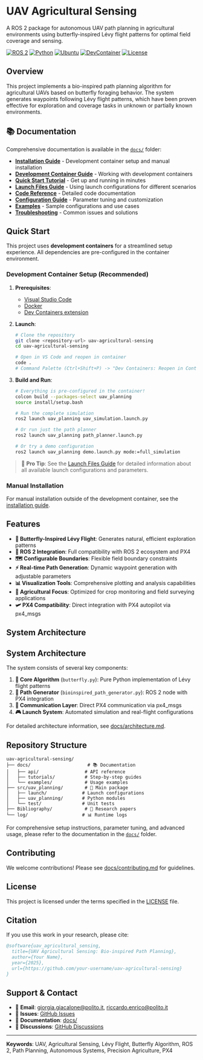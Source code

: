 # UAV Agricultural Sensing

A ROS 2 package for autonomous UAV path planning in agricultural environments using butterfly-inspired Lévy flight patterns for optimal field coverage and sensing.

[![ROS 2](https://img.shields.io/badge/ROS-2%20Jazzy-blue)](https://docs.ros.org/en/jazzy/)
[![Python](https://img.shields.io/badge/Python-3.12-green)](https://www.python.org/)
[![Ubuntu](https://img.shields.io/badge/Ubuntu-24.04%20LTS-orange)](https://ubuntu.com/)
[![DevContainer](https://img.shields.io/badge/Dev-Container%20Ready-blue)](https://code.visualstudio.com/docs/remote/containers)
[![License](https://img.shields.io/badge/License-See%20LICENSE-lightgrey)](LICENSE)

## Overview

This project implements a bio-inspired path planning algorithm for agricultural UAVs based on butterfly foraging behavior. The system generates waypoints following Lévy flight patterns, which have been proven effective for exploration and coverage tasks in unknown or partially known environments.

## 📚 Documentation

Comprehensive documentation is available in the [`docs/`](docs/) folder:

- **[Installation Guide](docs/installation.md)** - Development container setup and manual installation
- **[Development Container Guide](docs/devcontainer.md)** - Working with development containers
- **[Quick Start Tutorial](docs/tutorials/quickstart.md)** - Get up and running in minutes
- **[Launch Files Guide](docs/launch_files.md)** - Using launch configurations for different scenarios
- **[Code Reference](docs/api/)** - Detailed code documentation
- **[Configuration Guide](docs/configuration.md)** - Parameter tuning and customization
- **[Examples](docs/examples/)** - Sample configurations and use cases
- **[Troubleshooting](docs/troubleshooting.md)** - Common issues and solutions

## Quick Start

This project uses **development containers** for a streamlined setup experience. All dependencies are pre-configured in the container environment.

### Development Container Setup (Recommended)

1. **Prerequisites**: 
   - [Visual Studio Code](https://code.visualstudio.com/)
   - [Docker](https://docs.docker.com/get-docker/)
   - [Dev Containers extension](https://marketplace.visualstudio.com/items?itemName=ms-vscode-remote.remote-containers)

2. **Launch**:
   ```bash
   # Clone the repository
   git clone <repository-url> uav-agricultural-sensing
   cd uav-agricultural-sensing
   
   # Open in VS Code and reopen in container
   code .
   # Command Palette (Ctrl+Shift+P) -> "Dev Containers: Reopen in Container"
   ```

3. **Build and Run**:
   ```bash
   # Everything is pre-configured in the container!
   colcon build --packages-select uav_planning
   source install/setup.bash
   
   # Run the complete simulation
   ros2 launch uav_planning uav_simulation.launch.py
   
   # Or run just the path planner
   ros2 launch uav_planning path_planner.launch.py
   
   # Or try a demo configuration
   ros2 launch uav_planning demo.launch.py mode:=full_simulation
   ```

> 📖 **Pro Tip**: See the [Launch Files Guide](docs/launch_files.md) for detailed information about all available launch configurations and parameters.

### Manual Installation

For manual installation outside of the development container, see the [installation guide](docs/installation.md).

## Features

- **🦋 Butterfly-Inspired Lévy Flight**: Generates natural, efficient exploration patterns
- **🔗 ROS 2 Integration**: Full compatibility with ROS 2 ecosystem and PX4
- **🗺️ Configurable Boundaries**: Flexible field boundary constraints
- **⚡ Real-time Path Generation**: Dynamic waypoint generation with adjustable parameters
- **📊 Visualization Tools**: Comprehensive plotting and analysis capabilities
- **🌾 Agricultural Focus**: Optimized for crop monitoring and field surveying applications
- **🛩️ PX4 Compatibility**: Direct integration with PX4 autopilot via px4_msgs

## System Architecture

## System Architecture

The system consists of several key components:

1. **🧠 Core Algorithm** (`butterfly.py`): Pure Python implementation of Lévy flight patterns
2. **🎯 Path Generator** (`bioinspired_path_generator.py`): ROS 2 node with PX4 integration
3. **📡 Communication Layer**: Direct PX4 communication via px4_msgs
4. **🎮 Launch System**: Automated simulation and real-flight configurations

For detailed architecture information, see [docs/architecture.md](docs/architecture.md).

## Repository Structure

```
uav-agricultural-sensing/
├── docs/                     # 📚 Documentation
│   ├── api/                 # API reference
│   ├── tutorials/           # Step-by-step guides
│   └── examples/            # Usage examples
├── src/uav_planning/        # 🎯 Main package
│   ├── launch/             # Launch configurations
│   ├── uav_planning/       # Python modules
│   └── test/               # Unit tests
├── Bibliography/            # 📖 Research papers
└── log/                    # 📊 Runtime logs
```

For comprehensive setup instructions, parameter tuning, and advanced usage, please refer to the documentation in the [`docs/`](docs/) folder.

## Contributing

We welcome contributions! Please see [docs/contributing.md](docs/contributing.md) for guidelines.

## License

This project is licensed under the terms specified in the [LICENSE](LICENSE) file.

## Citation

If you use this work in your research, please cite:

```bibtex
@software{uav_agricultural_sensing,
  title={UAV Agricultural Sensing: Bio-inspired Path Planning},
  author={Your Name},
  year={2025},
  url={https://github.com/your-username/uav-agricultural-sensing}
}
```

## Support & Contact

- 📧 **Email**: giorgia.giacalone@polito.it, riccardo.enrico@polito.it
- 🐛 **Issues**: [GitHub Issues](https://github.com/your-username/uav-agricultural-sensing/issues)
- 📖 **Documentation**: [docs/](docs/)
- 💬 **Discussions**: [GitHub Discussions](https://github.com/your-username/uav-agricultural-sensing/discussions)

---

**Keywords**: UAV, Agricultural Sensing, Lévy Flight, Butterfly Algorithm, ROS 2, Path Planning, Autonomous Systems, Precision Agriculture, PX4